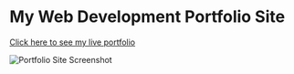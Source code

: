 # My Web Development Portfolio Site

[Click here to see my live portfolio](http://monicagrages.bitballoon.com/)

![Portfolio Site Screenshot](http://i.imgur.com/skWrLuk.png "Portfolio Site Screenshot")
